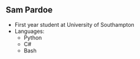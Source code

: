 ## Sam Pardoe
 - First year student at University of Southampton
 - Languages:
     - Python
     - C#
     - Bash

<!---
SamPardoe/SamPardoe is a ✨ special ✨ repository because its `README.md` (this file) appears on your GitHub profile.
You can click the Preview link to take a look at your changes.
--->
